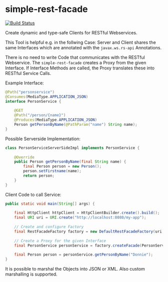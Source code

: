 simple-rest-facade
==================
[![Build Status](https://api.shippable.com/projects/5597b3c0edd7f2c052585250/badge/master)](https://app.shippable.com/projects/5597b3c0edd7f2c052585250/builds/latest)

Create dynamic and type-safe Clients for RESTful Webservices.

This Tool is helpful e.g. in the follwing Case: Server and Client shares the same Interfaces which are
 annotated with the `javax.ws.rs-api` Annotations.

There is no need to write Code that communicates with the RESTful Webservice. The `simple-rest-facade`
 creates a Proxy from the given Interface. If Interface Methods are called, the Proxy translates these
 into RESTful Service Calls.

Example Interface:
```java
@Path("personservice")
@Consumes(MediaType.APPLICATION_JSON)
interface PersonService {
    
    @GET
    @Path("/person/{name}")
    @Produces(MediaType.APPLICATION_JSON)
    Person getPersonByName(@PathParam("name") String name);
}
```

Possible Serverside Implementation:
```java
class PersonServiceServerSideImpl implements PersonService {
    
    @Override
    public Person getPersonByName(final String name) {
        final Person person = new Person();
        person.setFirstname(name);
        return person;
    }
}
```

Client Code to call Service:
```java
public static void main(String[] args) {
    
    final HttpClient httpClient = HttpClientBuilder.create().build();
    final URI uri = URI.create("http://localhost:8080/my-app");
    
    // Create and configure Factory
    final RestFacadeFactory factory = new DefaultRestFacadeFactory(uri, httpClient, MediaType.APPLICATION_JSON);
    
    // Create a Proxy for the given Interface
    final PersonService personService = factory.createFacade(PersonService.class);
    
    final Person person = personService.getPersonByName("Donnie");
}
```

It is possible to marshal the Objects into JSON or XML. Also custom marshalling is supported.
